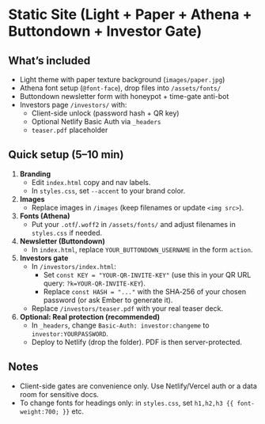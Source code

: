 # Static Site (Light + Paper + Athena + Buttondown + Investor Gate)

## What’s included
- Light theme with paper texture background (`images/paper.jpg`)
- Athena font setup (`@font-face`), drop files into `/assets/fonts/`
- Buttondown newsletter form with honeypot + time-gate anti-bot
- Investors page `/investors/` with:
  - Client-side unlock (password hash + QR key)
  - Optional Netlify Basic Auth via `_headers`
  - `teaser.pdf` placeholder

## Quick setup (5–10 min)
1. **Branding**
   - Edit `index.html` copy and nav labels.
   - In `styles.css`, set `--accent` to your brand color.
2. **Images**
   - Replace images in `/images` (keep filenames or update `<img src>`).
3. **Fonts (Athena)**
   - Put your `.otf`/`.woff2` in `/assets/fonts/` and adjust filenames in `styles.css` if needed.
4. **Newsletter (Buttondown)**
   - In `index.html`, replace `YOUR_BUTTONDOWN_USERNAME` in the form `action`.
5. **Investors gate**
   - In `/investors/index.html`:
     - Set `const KEY = "YOUR-QR-INVITE-KEY"` (use this in your QR URL query: `?k=YOUR-QR-INVITE-KEY`).
     - Replace `const HASH = "..."` with the SHA‑256 of your chosen password (or ask Ember to generate it).
   - Replace `/investors/teaser.pdf` with your real teaser deck.
6. **Optional: Real protection (recommended)**
   - In `_headers`, change `Basic-Auth: investor:changeme` to `investor:YOURPASSWORD`.
   - Deploy to Netlify (drop the folder). PDF is then server-protected.

## Notes
- Client-side gates are convenience only. Use Netlify/Vercel auth or a data room for sensitive docs.
- To change fonts for headings only: in `styles.css`, set `h1,h2,h3 {{ font-weight:700; }}` etc.
